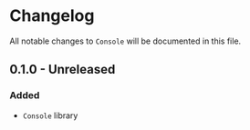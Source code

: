 # Changelog

All notable changes to `Console` will be documented in this file.

## 0.1.0 - Unreleased

### Added
- `Console` library